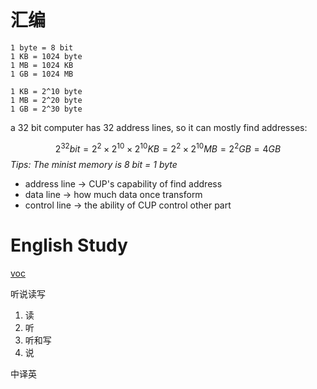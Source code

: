 # 汇编

```
1 byte = 8 bit
1 KB = 1024 byte
1 MB = 1024 KB
1 GB = 1024 MB
```

```
1 KB = 2^10 byte
1 MB = 2^20 byte
1 GB = 2^30 byte
```



a 32 bit computer has 32 address lines, so it can mostly find addresses:


$$
2^{32} bit = 2^2\times2^{10}\times2^{10}KB=2^2\times2^{10}MB=2^2GB= 4GB
$$
*Tips: The minist memory is 8 bit = 1 byte*



* address line -> CUP's  capability of find address
* data line -> how much data once transform
* control line -> the ability of CUP control other part

# English Study

[voc](www.21voa.com)

听说读写

1. 读
2. 听
3. 听和写
4. 说

中译英